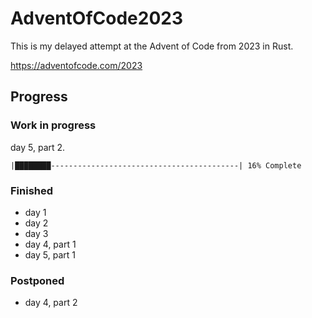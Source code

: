 # AdventOfCode2023

This is my delayed attempt at the Advent of Code from 2023 in Rust.

https://adventofcode.com/2023

## Progress

### Work in progress

day 5, part 2.

    |████████------------------------------------------| 16% Complete

### Finished

- day 1
- day 2
- day 3
- day 4, part 1
- day 5, part 1

### Postponed

- day 4, part 2
